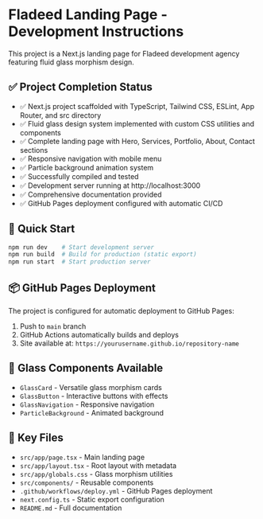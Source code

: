 # Fladeed Landing Page - Development Instructions

This project is a Next.js landing page for Fladeed development agency featuring fluid glass morphism design.

## ✅ Project Completion Status

- ✅ Next.js project scaffolded with TypeScript, Tailwind CSS, ESLint, App Router, and src directory
- ✅ Fluid glass design system implemented with custom CSS utilities and components
- ✅ Complete landing page with Hero, Services, Portfolio, About, Contact sections
- ✅ Responsive navigation with mobile menu
- ✅ Particle background animation system
- ✅ Successfully compiled and tested
- ✅ Development server running at http://localhost:3000
- ✅ Comprehensive documentation provided
- ✅ GitHub Pages deployment configured with automatic CI/CD

## 🚀 Quick Start

```bash
npm run dev    # Start development server
npm run build  # Build for production (static export)
npm run start  # Start production server
```

## 📦 GitHub Pages Deployment

The project is configured for automatic deployment to GitHub Pages:

1. Push to `main` branch
2. GitHub Actions automatically builds and deploys
3. Site available at: `https://yourusername.github.io/repository-name`

## 🎨 Glass Components Available

- `GlassCard` - Versatile glass morphism cards
- `GlassButton` - Interactive buttons with effects
- `GlassNavigation` - Responsive navigation
- `ParticleBackground` - Animated background

## 📁 Key Files

- `src/app/page.tsx` - Main landing page
- `src/app/layout.tsx` - Root layout with metadata
- `src/app/globals.css` - Glass morphism utilities
- `src/components/` - Reusable components
- `.github/workflows/deploy.yml` - GitHub Pages deployment
- `next.config.ts` - Static export configuration
- `README.md` - Full documentation
